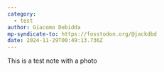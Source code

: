 ```yaml
---
category:
  - test
author: Giacomo Debidda
mp-syndicate-to: https://fosstodon.org/@jackdbd
date: 2024-11-29T00:49:13.736Z
---
```


This is a test note with a photo